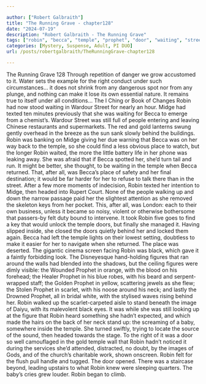```yaml
---

author: ["Robert Galbraith"]
title: "The Running Grave - chapter128"
date: "2024-07-19"
description: "Robert Galbraith - The Running Grave"
tags: ["robin", "becca", "temple", "prophet", "door", "waiting", "street", "midge", "behind", "place", "figure", "right", "make", "wardour", "texted", "still", "people", "gold", "back", "find", "returned", "would", "headed", "key", "felt"]
categories: [Mystery, Suspense, Adult, PI DUO]
url: /posts/robertgalbraith/TheRunningGrave-chapter128

---
```



The Running Grave
128
Through repetition of danger we grow accustomed to it. Water sets the example for the right conduct under such circumstances… it does not shrink from any dangerous spot nor from any plunge, and nothing can make it lose its own essential nature. It remains true to itself under all conditions…
The I Ching or Book of Changes
Robin had now stood waiting in Wardour Street for nearly an hour. Midge had texted ten minutes previously that she was waiting for Becca to emerge from a chemist’s. Wardour Street was still full of people entering and leaving Chinese restaurants and supermarkets. The red and gold lanterns swung gently overhead in the breeze as the sun sank slowly behind the buildings.
Robin was banking on Midge giving her due warning that Becca was on her way back to the temple, so she could find a less obvious place to watch, but the longer Robin waited, the more the little battery life in her phone was leaking away.
She was afraid that if Becca spotted her, she’d turn tail and run. It might be better, she thought, to be waiting in the temple when Becca returned. That, after all, was Becca’s place of safety and her final destination; it would be far harder for her to refuse to talk there than in the street. After a few more moments of indecision, Robin texted her intention to Midge, then headed into Rupert Court.
None of the people walking up and down the narrow passage paid her the slightest attention as she removed the skeleton keys from her pocket. This, after all, was London: each to their own business, unless it became so noisy, violent or otherwise bothersome that passers-by felt duty bound to intervene. It took Robin five goes to find a key that would unlock the temple doors, but finally she managed it. Having slipped inside, she closed the doors quietly behind her and locked them again.
Becca had left the temple lights on their lowest setting, doubtless to make it easier for her to navigate when she returned. The place was deserted. The gigantic cinema screen facing Robin was black, which gave it a faintly forbidding look. The Disneyesque hand-holding figures that ran around the walls had blended into the shadows, but the ceiling figures were dimly visible: the Wounded Prophet in orange, with the blood on his forehead; the Healer Prophet in his blue robes, with his beard and serpent-wrapped staff; the Golden Prophet in yellow, scattering jewels as she flew; the Stolen Prophet in scarlet, with his noose around his neck; and lastly the Drowned Prophet, all in bridal white, with the stylised waves rising behind her.
Robin walked up the scarlet-carpeted aisle to stand beneath the image of Daiyu, with its malevolent black eyes. It was while she was still looking up at the figure that Robin heard something she hadn’t expected, and which made the hairs on the back of her neck stand up: the screaming of a baby, somewhere inside the temple.
She turned swiftly, trying to locate the source of the sound, then headed towards the stage. To the right of it was a door so well camouflaged in the gold temple wall that Robin hadn’t noticed it during the services she’d attended, distracted, no doubt, by the images of Gods, and of the church’s charitable work, shown onscreen. Robin felt for the flush pull handle and tugged.
The door opened. There was a staircase beyond, leading upstairs to what Robin knew were sleeping quarters. The baby’s cries grew louder. Robin began to climb.
